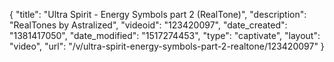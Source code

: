 {
    "title": "Ultra Spirit - Energy Symbols part 2 (RealTone)",
    "description": "RealTones by Astralized",
    "videoid": "123420097",
    "date_created": "1381417050",
    "date_modified": "1517274453",
    "type": "captivate",
    "layout": "video",
    "url": "\/v\/ultra-spirit-energy-symbols-part-2-realtone\/123420097"
}